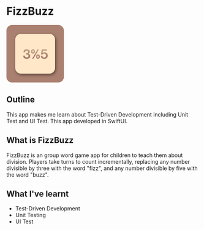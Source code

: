 # FizzBuzz

![FizzBuzz-Logo](Documentation/iOS-FizzBuzz.png)

## Outline

This app makes me learn about Test-Driven Development including Unit Test and UI Test. This app developed in SwiftUI.

## What is FizzBuzz

FizzBuzz is an group word game app for children to teach them about division. Players take turns to count incrementally, replacing any number divisible by three with the word "fizz", and any number divisible by five with the word "buzz".

## What I've learnt

* Test-Driven Development
* Unit Testing
* UI Test
